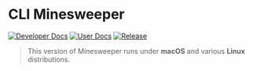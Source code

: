 # **CLI Minesweeper**
[![Developer Docs](https://img.shields.io/badge/Docs-Dev-blueviolet)](https://github.com/Andromeda08/Minesweeper/blob/master/docs/Documentation.md) 
[![User Docs](https://img.shields.io/badge/Docs-Dev-blue)](https://github.com/Andromeda08/Minesweeper/blob/master/docs/Manual.md) 
[![Release](https://img.shields.io/badge/Release-v1.0-success)](https://github.com/Andromeda08/Minesweeper/releases/tag/1.0) 
> This version of Minesweeper runs under **macOS** and various **Linux** distributions.

